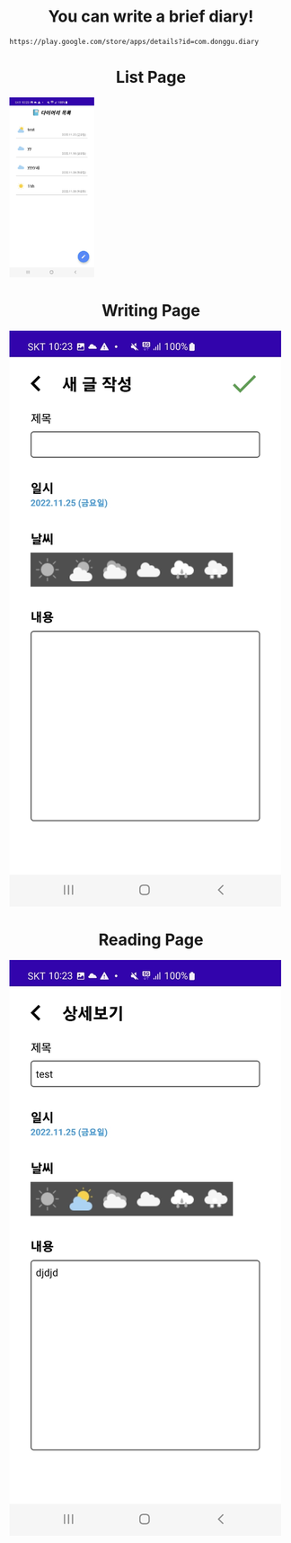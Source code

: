 <h1 style="text-align: center;"> You can write a brief diary! </h1>

```
https://play.google.com/store/apps/details?id=com.donggu.diary
```


<h1 style="text-align: center"> List Page </h1>
<img style="align-content: center; width: 30%; height: 15%;" src="app/src/main/res/drawable/screen_list_page.jpg">

<h1 style="text-align: center"> Writing Page  </h1>
<img style="align-content: center width: 30%; height: 15%;" src="app/src/main/res/drawable/screen_write_page.jpg">

<h1 style="text-align: center"> Reading Page  </h1>
<img style="align-content: center width: 30%; height: 15%;" src="app/src/main/res/drawable/screen_read_page.jpg">

